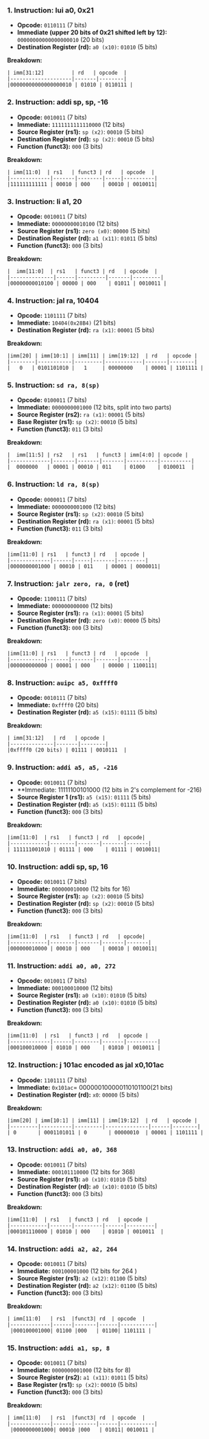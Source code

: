 

### 1. Instruction: lui a0, 0x21
- **Opcode:** `0110111` (7 bits)
- **Immediate (upper 20 bits of 0x21 shifted left by 12):** `00000000000000000010` (20 bits)
- **Destination Register (rd):** `a0 (x10)`: `01010` (5 bits)

**Breakdown:**
```
| imm[31:12]         | rd   | opcode  |
|--------------------|-------|--------|
|00000000000000000010 | 01010 | 0110111 |
```

### 2. Instruction: addi sp, sp, -16
- **Opcode:** `0010011` (7 bits)
- **Immediate:** `1111111111110000` (12 bits)
- **Source Register (rs1):** `sp (x2)`: `00010` (5 bits)
- **Destination Register (rd):** `sp (x2)`: `00010` (5 bits)
- **Function (funct3):** `000` (3 bits)

**Breakdown:**
```
| imm[11:0]  | rs1   | funct3 | rd   | opcode  |
|-------------|-------|--------|-----|----------|
|111111111111 | 00010 | 000    | 00010 | 0010011|
```

### 3. Instruction: li a1, 20
- **Opcode:** `0010011` (7 bits)
- **Immediate:** `00000000010100` (12 bits)
- **Source Register (rs1):** `zero (x0)`: `00000` (5 bits)
- **Destination Register (rd):** `a1 (x11)`: `01011` (5 bits)
- **Function (funct3):** `000` (3 bits)

**Breakdown:**
```
|  imm[11:0]  | rs1   | funct3 | rd   | opcode  |
|--------------|------|---------|-------|---------|
|00000000010100 | 00000 | 000    | 01011 | 0010011 |
```

### 4. Instruction: jal ra, 10404 <printf>
- **Opcode:** `1101111` (7 bits)
- **Immediate:** `10404(0x28B4)` (21 bits)
- **Destination Register (rd):** `ra (x1)`: `00001` (5 bits)

**Breakdown:**
```
|imm[20] | imm[10:1] | imm[11] | imm[19:12]  | rd   | opcode |
|--------|-----------|---------|------------|-------|--------|
|   0   | 0101101010 |   1     | 00000000    | 00001 | 1101111 |
```

### 5. Instruction: `sd ra, 8(sp)`
- **Opcode:** `0100011` (7 bits)
- **Immediate:** `0000000001000` (12 bits, split into two parts)
- **Source Register (rs2):** `ra (x1)`: `00001` (5 bits)
- **Base Register (rs1):** `sp (x2)`: `00010` (5 bits)
- **Function (funct3):** `011` (3 bits)

**Breakdown:**
```
|  imm[11:5] | rs2   | rs1   | funct3 | imm[4:0] | opcode |
|-------------|-------|-------|-------|----------|----------|
|  0000000   | 00001 | 00010 | 011    | 01000    | 0100011  |
```

### 6. Instruction: `ld ra, 8(sp)`
- **Opcode:** `0000011` (7 bits)
- **Immediate:** `0000000001000` (12 bits)
- **Source Register (rs1):** `sp (x2)`: `00010` (5 bits)
- **Destination Register (rd):** `ra (x1)`: `00001` (5 bits)
- **Function (funct3):** `011` (3 bits)

**Breakdown:**
```
|imm[11:0] | rs1   | funct3 | rd   | opcode |
|-------------|------|-----|-------|---------|
|0000000001000 | 00010 | 011    | 00001 | 0000011|
```

### 7. Instruction: `jalr zero, ra, 0` (ret)
- **Opcode:** `1100111` (7 bits)
- **Immediate:** `000000000000` (12 bits)
- **Source Register (rs1):** `ra (x1)`: `00001` (5 bits)
- **Destination Register (rd):** `zero (x0)`: `00000` (5 bits)
- **Function (funct3):** `000` (3 bits)

**Breakdown:**
```
|imm[11:0] | rs1   | funct3 | rd   | opcode  |
|-----------|-------|-------|-------|---------|
|000000000000 | 00001 | 000    | 00000 | 1100111|
```

### 8. Instruction: `auipc a5, 0xffff0`
- **Opcode:** `0010111` (7 bits)
- **Immediate:** `0xffff0` (20 bits)
- **Destination Register (rd):** `a5 (x15)`: `01111` (5 bits)

**Breakdown:**
```
| imm[31:12]   | rd   | opcode |
|--------------|-------|--------|
|0xffff0 (20 bits) | 01111 | 0010111  |
```

### 9. Instruction: `addi a5, a5, -216`
- **Opcode:** `0010011` (7 bits)
- **Immediate: 11111100101000 (12 bits  in 2's complement for -216)
- **Source Register 1 (rs1):** `a5 (x15)`: `01111` (5 bits)
- **Destination Register (rd):** `a5 (x15)`: `01111` (5 bits)
- **Function (funct3):** `000` (3 bits)

**Breakdown:**
```
|imm[11:0]  | rs1   | funct3 | rd   | opcode|
|------------|--------|-------|-------|-------|
| 111111001010 | 01111 | 000    | 01111 | 0010011|
```

### 10. Instruction: addi sp, sp, 16
- **Opcode:** `0010011` (7 bits)
- **Immediate:** `000000010000` (12 bits for 16)
- **Source Register (rs1):** `ap (x2)`: `00010` (5 bits)
- **Destination Register (rd):** `sp (x2)`: `00010` (5 bits)
- **Function (funct3):** `000` (3 bits)

**Breakdown:**
```
|imm[11:0]  | rs1   | funct3 | rd   | opcode|
|------------|--------|-------|-------|-------|
|000000010000 | 00010 | 000    | 00010 | 0010011|
```

### 11. Instruction: `addi a0, a0, 272`
- **Opcode:** `0010011` (7 bits)
- **Immediate:** `000100010000` (12 bits)
- **Source Register (rs1):** `a0 (x10)`: `01010` (5 bits)
- **Destination Register (rd):** `a0 (x10)`: `01010` (5 bits)
- **Function (funct3):** `000` (3 bits)

**Breakdown:**
```
|imm[11:0]  | rs1   | funct3 | rd   | opcode |
|-------------|------|--------|-------|----------|
|000100010000 | 01010 | 000    | 01010 | 0010011 |
```

### 12. Instruction: j 101ac <atexit> encoded as jal x0,101ac
- **Opcode:** `1101111` (7 bits)
- **Immediate:** `0x101ac`= 000000100000110101100(21 bits)
- **Destination Register (rd):** `x0`: `00000` (5 bits)

**Breakdown:**
```
|imm[20] | imm[10:1] | imm[11] | imm[19:12]  | rd   | opcode |
|---------|----------|---------|--------------|------|--------|
| 0       | 0001101011 | 0       | 00000010  | 00001 | 1101111 |
```

### 13. Instruction: `addi a0, a0, 368`
- **Opcode:** `0010011` (7 bits)
- **Immediate:** `000101110000` (12 bits for 368)
- **Source Register (rs1):** `a0 (x10)`: `01010` (5 bits)
- **Destination Register (rd):** `a0 (x10)`: `01010` (5 bits)
- **Function (funct3):** `000` (3 bits)

**Breakdown:**
```
|imm[11:0]  | rs1   | funct3 | rd   | opcode |
|------------|-------|---------|------|---------|
|000101110000 | 01010 | 000    | 01010 | 0010011  |
```

### 14. Instruction: `addi a2, a2, 264`
- **Opcode:** `0010011` (7 bits)
- **Immediate:** `000100001000` (12 bits for 264 )
- **Source Register (rs1):** `a2 (x12)`: `01100` (5 bits)
- **Destination Register (rd):** `a2 (x12)`: `01100` (5 bits)
-  **Function (funct3):** `000` (3 bits)

**Breakdown:**
```
| imm[11:0]   | rs1  |funct3| rd  | opcode  |
|-------------|------|-------|------|-----------|
 |000100001000| 01100 |000   | 01100| 1101111 |
```

### 15. Instruction: `addi a1, sp, 8`
- **Opcode:** `0010011` (7 bits)
- **Immediate:** `0000000001000` (12 bits for 8)
- **Source Register (rs2):** `a1 (x11)`: `01011` (5 bits)
- **Base Register (rs1):** `sp (x2)`: `00010` (5 bits)
- **Function (funct3):** `000` (3 bits)

**Breakdown:**
```
| imm[11:0]   | rs1  |funct3| rd  | opcode  |
|-------------|------|-------|------|-----------|
 |0000000001000| 00010 |000   | 01011| 0010011 |
